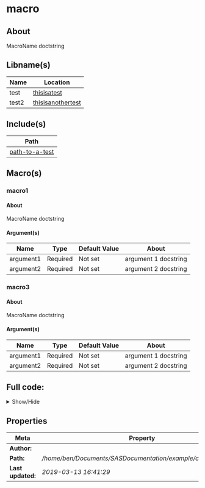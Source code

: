 # macro

## About
MacroName doctstring

## Libname(s)

| Name | Location |
| --- | --- |
| test | [thisisatest](thisisatest) |
| test2 | [thisisanothertest](thisisanothertest) |


## Include(s)

| Path |
| --- |
| [path-to-a-test](path-to-a-test) |


## Macro(s)
### macro1
#### About
MacroName doctstring


#### Argument(s)

| Name | Type | Default Value | About |
| --- | --- | --- | --- |
| argument1 | Required | Not set | argument 1 docstring |
| argument2 | Required | Not set | argument 2 docstring |


### macro3
#### About
MacroName doctstring



#### Argument(s)

| Name | Type | Default Value | About |
| --- | --- | --- | --- |
| argument1 | Required | Not set | argument 1 docstring |
| argument2 | Required | Not set | argument 2 docstring |


## Full code:

<details><summary>Show/Hide</summary>

~~~~sas


libname test 'thisisatest';
libname test2 "thisisanothertest";

%include 'path-to-a-test';

/*MacroName doctstring*/
%macro macro1(
    argument1 /*argument 1 docstring*/,
    argument2 /*argument 2 docstring*/
    );

    

%mend;
    

    
    %macro macro3(
    argument1 /*argument 1 docstring*/,
    argument2 /*argument 2 docstring*/
    );

    /*MacroName doctstring*/

%mend;
    

~~~~

</details>

## Properties

| Meta | Property |
| --- | --- |
| **Author:** | |
| **Path:** | */home/ben/Documents/SASDocumentation/example/code/macro.sas* |
| **Last updated:** | *2019-03-13 16:41:29* |
